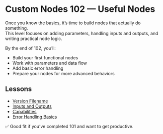 # Custom Nodes 102 — Useful Nodes

Once you know the basics, it’s time to build nodes that actually do something.\
This level focuses on adding parameters, handling inputs and outputs, and writing practical node logic.

By the end of 102, you’ll:

- Build your first functional nodes
- Work with parameters and data flow
- Add basic error handling
- Prepare your nodes for more advanced behaviors

## Lessons

- [Version Filename](version-filename.md)
- [Inputs and Outputs](inputs-outputs.md)
- [Capabilities](capabilities.md)
- [Error Handling Basics](error-handling-basics.md)

✅ Good fit if you’ve completed 101 and want to get productive.
